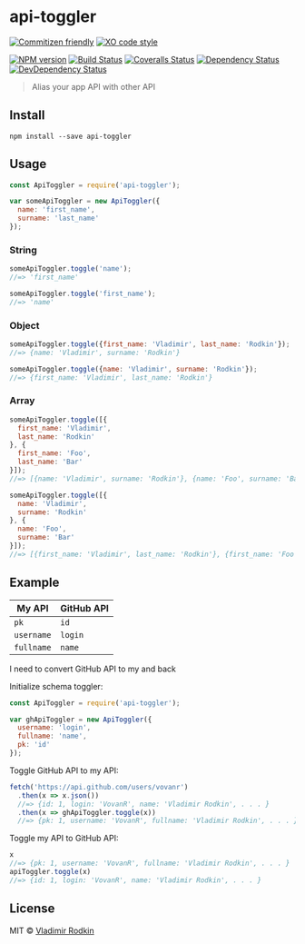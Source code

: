 # api-toggler

[![Commitizen friendly][commitizen-image]][commitizen-url]
[![XO code style][codestyle-image]][codestyle-url]

[![NPM version][npm-image]][npm-url]
[![Build Status][travis-image]][travis-url]
[![Coveralls Status][coveralls-image]][coveralls-url]
[![Dependency Status][depstat-image]][depstat-url]
[![DevDependency Status][depstat-dev-image]][depstat-dev-url]

> Alias your app API with other API

## Install

```shell
npm install --save api-toggler
```

## Usage

```js
const ApiToggler = require('api-toggler');

var someApiToggler = new ApiToggler({
  name: 'first_name',
  surname: 'last_name'
});
```

### String
```js
someApiToggler.toggle('name');
//=> 'first_name'

someApiToggler.toggle('first_name');
//=> 'name'
```

### Object
```js
someApiToggler.toggle({first_name: 'Vladimir', last_name: 'Rodkin'});
//=> {name: 'Vladimir', surname: 'Rodkin'}

someApiToggler.toggle({name: 'Vladimir', surname: 'Rodkin'});
//=> {first_name: 'Vladimir', last_name: 'Rodkin'}
```

### Array
```js
someApiToggler.toggle([{
  first_name: 'Vladimir',
  last_name: 'Rodkin'
}, {
  first_name: 'Foo',
  last_name: 'Bar'
}]);
//=> [{name: 'Vladimir', surname: 'Rodkin'}, {name: 'Foo', surname: 'Bar'}]

someApiToggler.toggle([{
  name: 'Vladimir',
  surname: 'Rodkin'
}, {
  name: 'Foo',
  surname: 'Bar'
}]);
//=> [{first_name: 'Vladimir', last_name: 'Rodkin'}, {first_name: 'Foo', last_name: 'Bar'}]
```

## Example
| My API | GitHub API |
|--------|------------|
| `pk` | `id` |
| `username` | `login` |
| `fullname` | `name` |

I need to convert GitHub API to my and back

Initialize schema toggler:
```js
const ApiToggler = require('api-toggler');

var ghApiToggler = new ApiToggler({
  username: 'login',
  fullname: 'name',
  pk: 'id'
});
```

Toggle GitHub API to my API:
```js
fetch('https://api.github.com/users/vovanr')
  .then(x => x.json())
  //=> {id: 1, login: 'VovanR', name: 'Vladimir Rodkin', . . . }
  .then(x => ghApiToggler.toggle(x))
  //=> {pk: 1, username: 'VovanR', fullname: 'Vladimir Rodkin', . . . }
```

Toggle my API to GitHub API:
```js
x
//=> {pk: 1, username: 'VovanR', fullname: 'Vladimir Rodkin', . . . }
apiToggler.toggle(x)
//=> {id: 1, login: 'VovanR', name: 'Vladimir Rodkin', . . . }

```

## License

MIT © [Vladimir Rodkin](https://github.com/VovanR)

[demo]: https://vovanr.github.io/api-toggler

[commitizen-url]: https://commitizen.github.io/cz-cli/
[commitizen-image]: https://img.shields.io/badge/commitizen-friendly-brightgreen.svg?style=flat-square

[codestyle-url]: https://github.com/sindresorhus/xo
[codestyle-image]: https://img.shields.io/badge/code_style-XO-5ed9c7.svg?style=flat-square

[npm-url]: https://npmjs.org/package/api-toggler
[npm-image]: https://img.shields.io/npm/v/api-toggler.svg?style=flat-square

[travis-url]: https://travis-ci.org/VovanR/api-toggler
[travis-image]: https://img.shields.io/travis/VovanR/api-toggler.svg?style=flat-square

[coveralls-url]: https://coveralls.io/r/VovanR/api-toggler
[coveralls-image]: https://img.shields.io/coveralls/VovanR/api-toggler.svg?style=flat-square

[depstat-url]: https://david-dm.org/VovanR/api-toggler
[depstat-image]: https://david-dm.org/VovanR/api-toggler.svg?style=flat-square

[depstat-dev-url]: https://david-dm.org/VovanR/api-toggler
[depstat-dev-image]: https://david-dm.org/VovanR/api-toggler/dev-status.svg?style=flat-square
